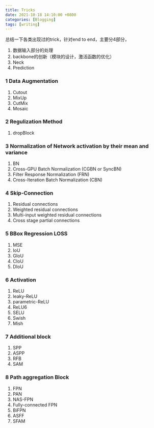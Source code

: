 ```yaml
---
title: Tricks
date: 2021-10-18 14:10:00 +0800
categories: [Blogging]
tags: [writing]
---
```


总结一下各类出现过的trick，针对end to end，主要分4部分，

1. 数据输入部分的处理
2. backbone的创新（模块的设计，激活函数的优化）
3. Neck
4. Prediction

### 1 Data Augmentation

1. Cutout
2. MixUp
3. CutMix
4. Mosaic

### 2 Regulization Method

1. dropBlock

### 3 Normalization of Network activation by their mean and variance

1. BN
2. Cross-GPU Batch Normalization (CGBN or SyncBN)
3. Filter Response Normalization (FRN) 
4. Cross-Iteration Batch Normalization (CBN)

### 4 Skip-Connection

1. Residual connections
2. Weighted residual connections
3. Multi-input weighted residual connections
4. Cross stage partial connections

### 5 BBox Regression LOSS

1. MSE
2. IoU
3. GIoU
4. CIoU
5. DIoU

### 6 Activation

1. ReLU
2. leaky-ReLU
3. parametric-ReLU
4. ReLU6
5. SELU
6. Swish
7. Mish

### 7 Additional block

1. SPP
2. ASPP
3. RFB
4. SAM

### 8 Path  aggregation Block

1. FPN
2. PAN
3. NAS-FPN
4. Fully-connected FPN
5. BiFPN
6. ASFF
7. SFAM
